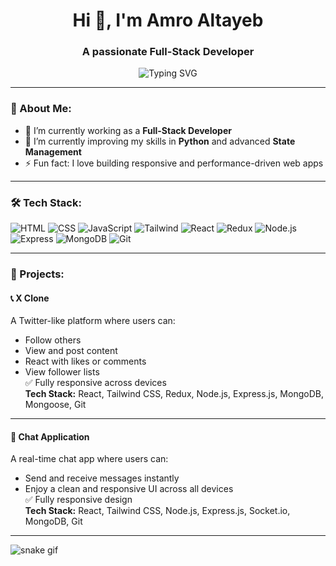 <h1 align="center">Hi 👋, I'm Amro Altayeb</h1>
<h3 align="center">A passionate Full-Stack Developer</h3>

<p align="center">
  <img src="https://readme-typing-svg.herokuapp.com?font=Fira+Code&size=22&pause=1000&color=F7F7F7&background=000000&center=true&vCenter=true&multiline=true&width=600&height=100&lines=Full-Stack+Developer;React+%7C+Node+%7C+MongoDB+Lover;Building+Responsive+Web+Apps+🚀;Always+Learning+and+Improving!+💻" alt="Typing SVG" />
</p>

---

### 🧠 About Me:

- 🔭 I’m currently working as a **Full-Stack Developer**
- 🌱 I’m currently improving my skills in **Python** and advanced **State Management**
- ⚡ Fun fact: I love building responsive and performance-driven web apps

---

### 🛠️ Tech Stack:

![HTML](https://img.shields.io/badge/HTML5-E34F26?style=for-the-badge&logo=html5&logoColor=white)
![CSS](https://img.shields.io/badge/CSS3-1572B6?style=for-the-badge&logo=css3&logoColor=white)
![JavaScript](https://img.shields.io/badge/JavaScript-F7DF1E?style=for-the-badge&logo=javascript&logoColor=black)
![Tailwind](https://img.shields.io/badge/TailwindCSS-38B2AC?style=for-the-badge&logo=tailwind-css&logoColor=white)
![React](https://img.shields.io/badge/React-20232A?style=for-the-badge&logo=react&logoColor=61DAFB)
![Redux](https://img.shields.io/badge/Redux-593D88?style=for-the-badge&logo=redux&logoColor=white)
![Node.js](https://img.shields.io/badge/Node.js-339933?style=for-the-badge&logo=nodedotjs&logoColor=white)
![Express](https://img.shields.io/badge/Express.js-404D59?style=for-the-badge)
![MongoDB](https://img.shields.io/badge/MongoDB-4EA94B?style=for-the-badge&logo=mongodb&logoColor=white)
![Git](https://img.shields.io/badge/Git-F05032?style=for-the-badge&logo=git&logoColor=white)

---

### 🚀 Projects:

#### 📞 X Clone

A Twitter-like platform where users can:

- Follow others
- View and post content
- React with likes or comments
- View follower lists  
  ✅ Fully responsive across devices  
  **Tech Stack:** React, Tailwind CSS, Redux, Node.js, Express.js, MongoDB, Mongoose, Git

---

#### 💬 Chat Application

A real-time chat app where users can:

- Send and receive messages instantly
- Enjoy a clean and responsive UI across all devices  
  ✅ Fully responsive design  
  **Tech Stack:** React, Tailwind CSS, Node.js, Express.js, Socket.io, MongoDB, Git

---

![snake gif](https://github.com/amroaltayeb/amroaltayeb/blob/output/github-contribution-grid-snake.gif)